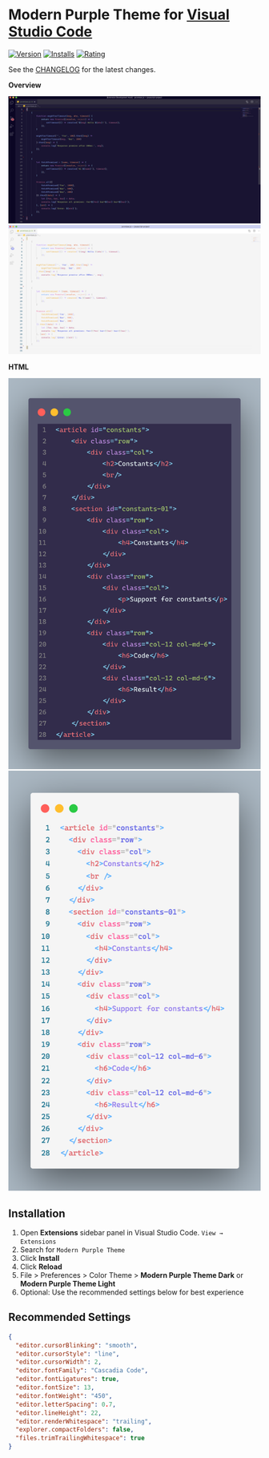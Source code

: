 # Modern Purple Theme for [Visual Studio Code](http://code.visualstudio.com)

[![Version](https://vsmarketplacebadge.apphb.com/version/nataliefruitema.modern-purple-theme.svg?label=Version&colorA=1b1133&colorB=381079)](https://marketplace.visualstudio.com/items?itemName=nataliefruitema.modern-purple-theme)
[![Installs](https://vsmarketplacebadge.apphb.com/installs/nataliefruitema.modern-purple-theme.svg?label=Installs&colorA=1b1133&colorB=381079)](https://marketplace.visualstudio.com/items?itemName=nataliefruitema.modern-purple-theme)
[![Rating](https://vsmarketplacebadge.apphb.com/rating-star/nataliefruitema.modern-purple-theme.svg?label=Rating&colorA=1b1133&colorB=381079)](https://marketplace.visualstudio.com/items?itemName=nataliefruitema.modern-purple-theme)

See the [CHANGELOG](CHANGELOG.md) for the latest changes.

**Overview**

<img alt="overview" src="https://raw.githubusercontent.com/nataliefruitema/modern-purple-theme/master/images/Overview_example_Dark.png" width="600px"/>
<img alt="overview" src="https://raw.githubusercontent.com/nataliefruitema/modern-purple-theme/master/images/Overview_example_Light.png" width="600px"/>



**HTML**

<img alt="html" src="https://raw.githubusercontent.com/nataliefruitema/modern-purple-theme/master/images/HTML_example_Dark.png" width="600px"/>
<img alt="html" src="https://raw.githubusercontent.com/nataliefruitema/modern-purple-theme/master/images/HTML_example_Light.png" width="600px"/>

## Installation

1. Open **Extensions** sidebar panel in Visual Studio Code. `View → Extensions`
2. Search for `Modern Purple Theme`
3. Click **Install**
4. Click **Reload**
5. File > Preferences > Color Theme > **Modern Purple Theme Dark** or **Modern Purple Theme Light**
6. Optional: Use the recommended settings below for best experience

## Recommended Settings

```json
{
  "editor.cursorBlinking": "smooth",
  "editor.cursorStyle": "line",
  "editor.cursorWidth": 2,
  "editor.fontFamily": "Cascadia Code",
  "editor.fontLigatures": true,
  "editor.fontSize": 13,
  "editor.fontWeight": "450",
  "editor.letterSpacing": 0.7,
  "editor.lineHeight": 22,
  "editor.renderWhitespace": "trailing",
  "explorer.compactFolders": false,
  "files.trimTrailingWhitespace": true
}
```
